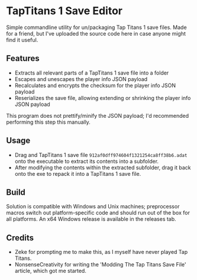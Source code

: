 # TapTitans 1 Save Editor
Simple commandline utility for un/packaging Tap Titans 1 save files. Made for a friend, but I've uploaded the source code here in case anyone might find it useful.

## Features
- Extracts all relevant parts of a TapTitans 1 save file into a folder
- Escapes and unescapes the player info JSON payload
- Recalculates and encrypts the checksum for the player info JSON payload
- Reserializes the save file, allowing extending or shrinking the player info JSON payload

This program does not prettify/minify the JSON payload; I'd recommended performing this step this manually.

## Usage
- Drag and TapTitans 1 save file `912af0dff974604f1321254ca8ff38b6.adat` onto the executable to extract its contents into a subfolder.
- After modifying the contents within the extracted subfolder, drag it back onto the exe to repack it into a TapTitans 1 save file.

## Build
Solution is compatible with Windows and Unix machines; preprocessor macros switch out platform-specific code and should run out of the box for all platforms. An x64 Windows release is available in the releases tab.

## Credits
- Zeke for prompting me to make this, as I myself have never played Tap Titans.
- NonsenseCreativity for writing the 'Modding The Tap Titans Save File' article, which got me started.
